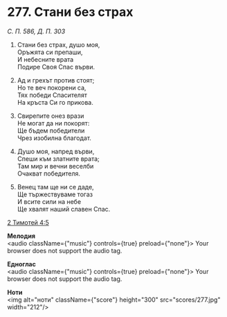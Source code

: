 # 277. Стани без страх

_С. П. 586, Д. П. 303_

1. Стани без страх, душо моя,  
Оръжята си препаши,  
И небесните врата  
Подире Своя Спас върви.  

2. Ад и грехът против стоят;  
Но те веч покорени са,  
Тях победи Спасителят  
На кръста Си го прикова.  

3. Свирепите онез врази  
Не могат да ни покорят:  
Ще бъдем победители  
Чрез изобилна благодат.  

4. Душо моя, напред върви,  
Спеши към златните врата;  
Там мир и вечни веселби  
Очакват победителя.  

5. Венец там ще ни се даде,  
Ще тържествуваме тогаз  
И всите сили на небе  
Ще хвалят наший славен Спас.

[2 Тимотей 4:5](http://biblia.bg/index.php?k=62&g=4&s=5)

**Мелодия**  
<audio className={"music"} controls={true} preload={"none"}>
    <source src="mp3/277.mp3" type="audio/mpeg"/>
    Your browser does not support the audio tag.
</audio>

**Едноглас**  
<audio className={"music"} controls={true} preload={"none"}>
    <source src="transp/277.mp3" type="audio/mpeg"/>
    Your browser does not support the audio tag.
</audio>

**Ноти**  
<img alt="ноти" className={"score"} height="300" src="scores/277.jpg" width="212"/>
